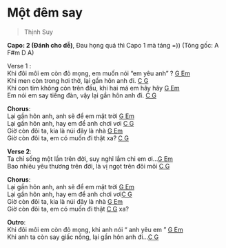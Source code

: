 # Một đêm say
> Thịnh Suy

**Capo: 2 (Đánh cho dễ)**, Đau họng quá thì Capo 1 mà táng =)) (Tông gốc: A F#m D A)

Verse 1 :<br>
Khi đôi môi em còn đỏ mọng, em muốn nói “em yêu anh” ? [G Em]()<br>
Khi men còn trong hơi thở, lại gần hôn anh đi. [C G]()<br>
Khi con tim không còn trên đầu, khi hai má em hây hây [G Em]()<br>
Em nói em say tiếng đàn, vậy lại gần hôn anh đi. [C G]()<br>

**Chorus**:<br>
Lại gần hôn anh, anh sẽ để em mặt trời [G Em]()<br>
Lại gần hôn anh, hay em để anh chơi vơi [C G]()<br>
Giờ còn đôi ta, kia là núi đây là nhà [G Em]()<br>
Giờ còn đôi ta, em có muốn đi thật xa? [C G]()<br>
 
**Verse 2**:<br>
Ta chỉ sống một lần trên đời, suy nghĩ lắm chi em ơi…[G Em]()<br>
Bao nhiêu yêu thương trên đời, là vị ngọt trên đôi môi [C G]()<br>
 
**Chorus**:<br>
Lại gần hôn anh, anh sẽ để em mặt trời [G Em]()<br>
Lại gần hôn anh, hay em để anh chơi vơi[C G]()<br>
Giờ còn đôi ta, kia là núi đây là nhà [G Em]()<br>
Giờ còn đôi ta, em có muốn đi thật [C G]() xa?<br>

**Outro**:<br>
Khi đôi môi em còn đỏ mọng, khi anh nói “ anh yêu em ” [G Em]()<br>
Khi anh ta còn say giấc nồng, lại gần hôn anh đi…[C G]()<br>

